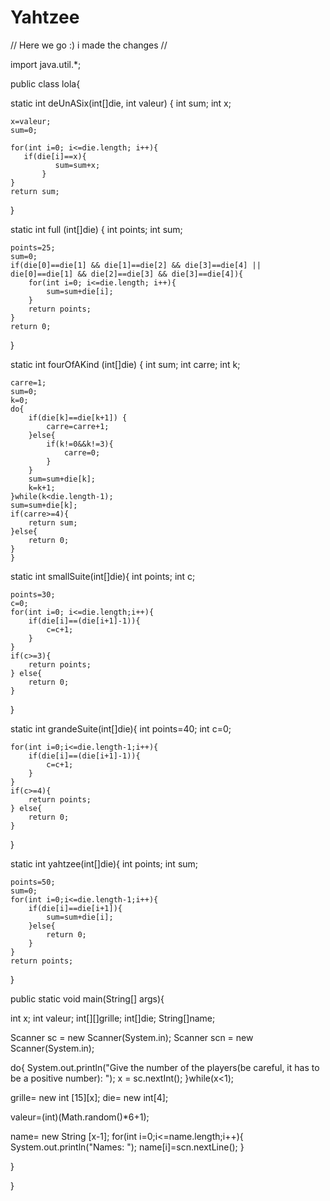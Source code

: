Yahtzee
=======

// Here we go :) i made the changes // 

import java.util.*;

public class lola{

static int deUnASix(int[]die, int valeur) { 
    int sum;
    int x;

    x=valeur;
    sum=0;
    
    for(int i=0; i<=die.length; i++){
       if(die[i]==x){
              sum=sum+x;
           }
    }
    return sum;
}

static int full (int[]die) {
    int points;
    int sum;

    points=25;
    sum=0;
    if(die[0]==die[1] && die[1]==die[2] && die[3]==die[4] || die[0]==die[1] && die[2]==die[3] && die[3]==die[4]){
        for(int i=0; i<=die.length; i++){
            sum=sum+die[i];
        }
        return points;
    }
    return 0;
}

static int fourOfAKind (int[]die) {
    int sum;
    int carre;
    int k;

    carre=1;
    sum=0;
    k=0;        
    do{ 
        if(die[k]==die[k+1]) {
            carre=carre+1;
        }else{
            if(k!=0&&k!=3){
                carre=0;
            }
        }
        sum=sum+die[k];
        k=k+1;
    }while(k<die.length-1);
    sum=sum+die[k];
    if(carre>=4){
        return sum;
    }else{
        return 0;
    }
    }


static int smallSuite(int[]die){
    int points;
    int c;

    points=30;
    c=0;
    for(int i=0; i<=die.length;i++){
        if(die[i]==(die[i+1]-1)){
            c=c+1;
        }
    }
    if(c>=3){
        return points;
    } else{
        return 0;
    }
}


static int grandeSuite(int[]die){
    int points=40;
    int c=0;

    for(int i=0;i<=die.length-1;i++){
        if(die[i]==(die[i+1]-1)){
            c=c+1;
        }
    }
    if(c>=4){
        return points;
    } else{
        return 0;
    }
}


static int yahtzee(int[]die){
    int points;
    int sum;

    points=50;
    sum=0;
    for(int i=0;i<=die.length-1;i++){
        if(die[i]==die[i+1]){
            sum=sum+die[i];
        }else{
            return 0;
        }
    }
    return points;
}





public static void main(String[] args){

   int x;
   int valeur;
   int[][]grille;
   int[]die;
   String[]name;

Scanner sc = new Scanner(System.in);
Scanner scn = new Scanner(System.in);

do{
    System.out.println("Give the number of the players(be careful, it has to be a positive number): ");
         x = sc.nextInt();
}while(x<1);

 grille= new int [15][x];
 die= new int[4];

 valeur=(int)(Math.random()*6+1);

 name= new String [x-1];
 for(int i=0;i<=name.length;i++){
     System.out.println("Names: ");
     name[i]=scn.nextLine();
}

}

}
